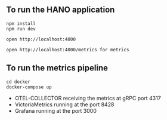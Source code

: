 ## To run the HANO application
```
npm install
npm run dev
```

```
open http://localhost:4000

open http://localhost:4000/metrics for metrics
```

## To run the metrics pipeline

```
cd docker
docker-compose up
```

- OTEL-COLLECTOR receiving the metrics at gRPC port 4317
- VictoriaMetrics running at the port 8428
- Grafana running at the port 3000
